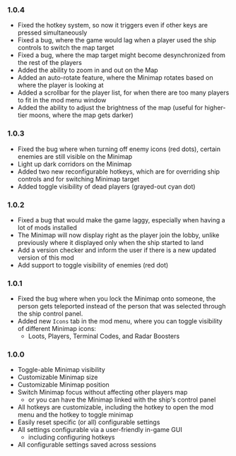 
### 1.0.4

- Fixed the hotkey system, so now it triggers even if other keys are pressed 
simultaneously
- Fixed a bug, where the game would lag when a player used the ship controls 
to switch the map target
- Fixed a bug, where the map target might become desynchronized from the rest 
of the players
- Added the ability to zoom in and out on the Map
- Added an auto-rotate feature, where the Minimap rotates based on where 
the player is looking at
- Added a scrollbar for the player list, for when there are too many players 
to fit in the mod menu window
- Added the ability to adjust the brightness of the map (useful for higher-tier 
moons, where the map gets darker)


### 1.0.3

- Fixed the bug where when turning off enemy icons (red dots), certain enemies 
are still visible on the Minimap
- Light up dark corridors on the Minimap
- Added two new reconfigurable hotkeys, which are for overriding ship controls 
and for switching Minimap target
- Added toggle visibility of dead players (grayed-out cyan dot)


### 1.0.2

- Fixed a bug that would make the game laggy, especially when having a lot of 
mods installed
- The Minimap will now display right as the player join the lobby, unlike
previously where it displayed only when the ship started to land
- Add a version checker and inform the user if there is a new updated version 
of this mod
- Add support to toggle visibility of enemies (red dot)


### 1.0.1

- Fixed the bug where when you lock the Minimap onto someone, the person gets 
teleported instead of the person that was selected through the ship control 
panel.
- Added new `Icons` tab in the mod menu, where you can toggle visibility of 
different Minimap icons:
    - Loots, Players, Terminal Codes, and Radar Boosters


### 1.0.0

- Toggle-able Minimap visibility
- Customizable Minimap size
- Customizable Minimap position
- Switch Minimap focus without affecting other players map
    - or you can have the Minimap linked with the ship's control panel
- All hotkeys are customizable, including the hotkey to open the mod menu and 
the hotkey to toggle minimap
- Easily reset specific (or all) configurable settings
- All settings configurable via a user-friendly in-game GUI
    - including configuring hotkeys
- All configurable settings saved across sessions
